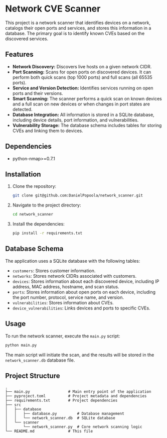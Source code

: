 # Network CVE Scanner

This project is a network scanner that identifies devices on a network, catalogs their open ports and services, and stores this information in a database. The primary goal is to identify known CVEs based on the discovered services.

## Features

*   **Network Discovery:** Discovers live hosts on a given network CIDR.
*   **Port Scanning:** Scans for open ports on discovered devices. It can perform both quick scans (top 1000 ports) and full scans (all 65535 ports).
*   **Service and Version Detection:** Identifies services running on open ports and their versions.
*   **Smart Scanning:** The scanner performs a quick scan on known devices and a full scan on new devices or when changes in port states are detected.
*   **Database Integration:** All information is stored in a SQLite database, including device details, port information, and vulnerabilities.
*   **Vulnerability Storage:** The database schema includes tables for storing CVEs and linking them to devices.

## Dependencies

*   python-nmap>=0.7.1

## Installation

1.  Clone the repository:
    ```bash
    git clone git@github.com:DanielPopoola/network_scanner.git
    ```
2.  Navigate to the project directory:
    ```bash
    cd network_scanner
    ```
3.  Install the dependencies:
    ```bash
    pip install -r requirements.txt
    ```

## Database Schema

The application uses a SQLite database with the following tables:

*   `customers`: Stores customer information.
*   `networks`: Stores network CIDRs associated with customers.
*   `devices`: Stores information about each discovered device, including IP address, MAC address, hostname, and scan status.
*   `ports`: Stores information about open ports on each device, including the port number, protocol, service name, and version.
*   `vulnerabilities`: Stores information about CVEs.
*   `device_vulnerabilities`: Links devices and ports to specific CVEs.

## Usage

To run the network scanner, execute the `main.py` script:

```bash
python main.py
```

The main script will initiate the scan, and the results will be stored in the `network_scanner.db` database file.

## Project Structure

```
.
├── main.py                 # Main entry point of the application
├── pyproject.toml          # Project metadata and dependencies
├── requirements.txt        # Project dependencies
├── src
│   ├── database
│   │   ├── database.py         # Database management
│   │   └── network_scanner.db  # SQLite database
│   └── scanner
│       └── network_scanner.py  # Core network scanning logic
└── README.md               # This file
```
